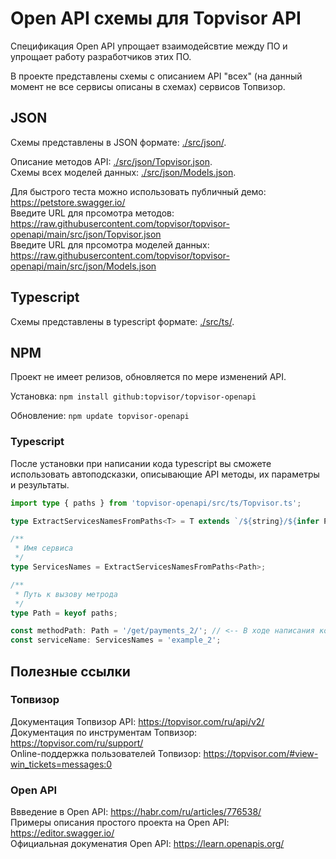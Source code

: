 # Open API схемы для Topvisor API

Спецификация Open API упрощает взаимодейсвтие между ПО и упрощает работу разработчиков этих ПО.

В проекте представлены схемы с описанием API "всех" (на данный момент не все сервисы описаны в схемах) сервисов Топвизор.

## JSON

Схемы представлены в JSON формате: [./src/json/](./src/json).

Описание методов API: [./src/json/Topvisor.json](./src/json/Topvisor.json).  
Схемы всех моделей данных: [./src/json/Models.json](./src/json/Models.json).

Для быстрого теста можно использовать публичный демо: https://petstore.swagger.io/  
Введите URL для прсомотра методов: https://raw.githubusercontent.com/topvisor/topvisor-openapi/main/src/json/Topvisor.json  
Введите URL для прсомотра моделей данных: https://raw.githubusercontent.com/topvisor/topvisor-openapi/main/src/json/Models.json

## Typescript


Схемы представлены в typescript формате: [./src/ts/](./src/ts).

## NPM

Проект не имеет релизов, обновляется по мере изменений API.

Установка: `npm install github:topvisor/topvisor-openapi`

Обновление: `npm update topvisor-openapi`

### Typescript

После установки при написании кода typescript вы сможете использовать автоподсказки, описывающие API методы, их параметры и результаты.

```typescript
import type { paths } from 'topvisor-openapi/src/ts/Topvisor.ts';

type ExtractServicesNamesFromPaths<T> = T extends `/${string}/${infer P}/${string}` ? P : never

/**
 * Имя сервиса
 */
type ServicesNames = ExtractServicesNamesFromPaths<Path>;

/**
 * Путь к вызову метрода
 */
type Path = keyof paths;

const methodPath: Path = '/get/payments_2/'; // <-- В ходе написания кода вы будете получать подсказки
const serviceName: ServicesNames = 'example_2';
```

## Полезные ссылки

### Топвизор

Документация Топвизор API: https://topvisor.com/ru/api/v2/  
Документация по инструментам Топвизор: https://topvisor.com/ru/support/  
Online-поддержка пользователей Топвизор: https://topvisor.com/#view-win_tickets=messages:0

### Open API

Ввведение в Open API: https://habr.com/ru/articles/776538/  
Примеры описания простого проекта на Open API: https://editor.swagger.io/  
Официальная докуменатия Open API: https://learn.openapis.org/